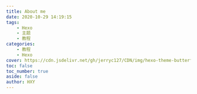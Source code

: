 ```yaml
---
title: About me
date: 2020-10-29 14:19:15
tags: 
    - Hexo
    - 主题
    - 教程
categories:
    - 教程
    - Hexo
cover: https://cdn.jsdelivr.net/gh/jerryc127/CDN/img/hexo-theme-butterfly-doc-post-cover-show.png
toc: false
toc_number: true    
aside: false    
author: HXY
---
```

